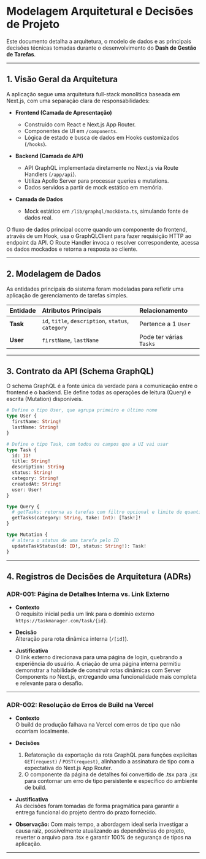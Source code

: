 # Modelagem Arquitetural e Decisões de Projeto

Este documento detalha a arquitetura, o modelo de dados e as principais decisões técnicas tomadas durante o desenvolvimento do **Dash de Gestão de Tarefas**.

---

## 1. Visão Geral da Arquitetura

A aplicação segue uma arquitetura full-stack monolítica baseada em Next.js, com uma separação clara de responsabilidades:

- **Frontend (Camada de Apresentação)**

  - Construído com React e Next.js App Router.
  - Componentes de UI em `/components`.
  - Lógica de estado e busca de dados em Hooks customizados (`/hooks`).

- **Backend (Camada de API)**

  - API GraphQL implementada diretamente no Next.js via Route Handlers (`/app/api`).
  - Utiliza Apollo Server para processar queries e mutations.
  - Dados servidos a partir de mock estático em memória.

- **Camada de Dados**
  - Mock estático em `/lib/graphql/mockData.ts`, simulando fonte de dados real.

O fluxo de dados principal ocorre quando um componente do frontend, através de um Hook, usa o GraphQLClient para fazer requisição HTTP ao endpoint da API. O Route Handler invoca o resolver correspondente, acessa os dados mockados e retorna a resposta ao cliente.

---

## 2. Modelagem de Dados

As entidades principais do sistema foram modeladas para refletir uma aplicação de gerenciamento de tarefas simples.

| Entidade | Atributos Principais                               | Relacionamento          |
| :------- | :------------------------------------------------- | :---------------------- |
| **Task** | `id`, `title`, `description`, `status`, `category` | Pertence a 1 `User`     |
| **User** | `firstName`, `lastName`                            | Pode ter várias `Tasks` |

---

## 3. Contrato da API (Schema GraphQL)

O schema GraphQL é a fonte única da verdade para a comunicação entre o frontend e o backend. Ele define todas as operações de leitura (Query) e escrita (Mutation) disponíveis.

```graphql
# Define o tipo User, que agrupa primeiro e último nome
type User {
  firstName: String!
  lastName: String!
}

# Define o tipo Task, com todos os campos que a UI vai usar
type Task {
  id: ID!
  title: String!
  description: String
  status: String!
  category: String!
  createdAt: String!
  user: User!
}

type Query {
  # getTasks: retorna as tarefas com filtro opcional e limite de quantidade
  getTasks(category: String, take: Int): [Task!]!
}

type Mutation {
  # altera o status de uma tarefa pelo ID
  updateTaskStatus(id: ID!, status: String!): Task!
}
```

---

## 4. Registros de Decisões de Arquitetura (ADRs)

### ADR-001: Página de Detalhes Interna vs. Link Externo

- **Contexto**  
  O requisito inicial pedia um link para o domínio externo `https://taskmanager.com/task/{id}`.

- **Decisão**  
  Alteração para rota dinâmica interna (`/[id]`).

- **Justificativa**  
   O link externo direcionava para uma página de login, quebrando a experiência do usuário. A criação de uma página interna permitiu demonstrar a habilidade de construir rotas dinâmicas com Server Components no Next.js, entregando uma funcionalidade mais completa e relevante para o desafio.

---

### ADR-002: Resolução de Erros de Build na Vercel

- **Contexto**  
  O build de produção falhava na Vercel com erros de tipo que não ocorriam localmente.

- **Decisões**

  1. Refatoração da exportação da rota GraphQL para funções explícitas `GET(request)` / `POST(request)`, alinhando a assinatura de tipo com a expectativa do Next.js App Router.
  2. O componente da página de detalhes foi convertido de .tsx para .jsx para contornar um erro de tipo persistente e específico do ambiente de build.

- **Justificativa**  
  As decisões foram tomadas de forma pragmática para garantir a entrega funcional do projeto dentro do prazo fornecido.
- **Observação:** Com mais tempo, a abordagem ideal seria investigar a causa raiz, possivelmente atualizando as dependências do projeto, reverter o arquivo para .tsx e garantir 100% de segurança de tipos na aplicação.

---
